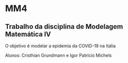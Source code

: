 # MM4

## Trabalho da disciplina de Modelagem Matemática IV

O objetivo é modelar a epidemia da COVID-19 na Itália

Alunos: Cristhian Grundmann e Igor Patrício Michels
